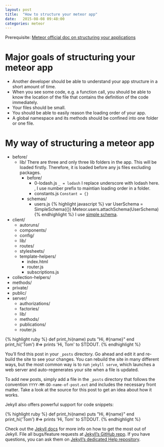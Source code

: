 ```yaml
---
layout: post
title:  "How to structure your meteor app"
date:   2015-08-08 09:48:00
categories: meteor
---
```


Prerequisite: [Meteor official doc on structuring your applications][doc]

# Major goals of structuring your meteor app
- Another developer should be able to understand your app structure in a
  short amount of time.
- When you see some code, e.g. a function call, you should be able to know the
  location of the file that contains the definition of the code immediately.
- Your files should be small.
- You should be able to easily reason the loading order of your app.
- A global namespace and its methods should be confined into one folder or one
  file.

# My way of structuring a meteor app
- before/
  - lib/
    There are three and only three lib folders in the app. This will be loaded
    firstly. Therefore, it is loaded before any js files excluding packages.
    - before/
      - 0-lodash.js
        ```_ = lodash```
        I replace underscore with lodash here. , I use number
        prefix to maintian loading order in a folder.
      - constants.js
        ```Constant = {}```
    - schemas/
      - users.js
        {% highlight javascript %}
        var UserSchema = SimpleSchema({})
        Meteor.users.attachSchema(UserSchema)
        {% endhighlight %}
        I use [simple schema][simple-schema].
- client/
  - autoruns/
  - components/
  - config/
  - lib/
  - routes/
  - stylesheets/
  - template-helpers/
    - index.html
    - router.js
    - subscriptions.js
- collection-helpers/
- methods/
- private/
- public/
- server/
  - authorizations/
  - factories/
  - lib/
  - methods/
  - publications/
  - router.js


{% highlight ruby %}
def print_hi(name)
  puts "Hi, #{name}"
end
print_hi('Tom')
#=> prints 'Hi, Tom' to STDOUT.
{% endhighlight %}

You’ll find this post in your `_posts` directory. Go ahead and edit it and re-build the site to see your changes. You can rebuild the site in many different ways, but the most common way is to run `jekyll serve`, which launches a web server and auto-regenerates your site when a file is updated.

To add new posts, simply add a file in the `_posts` directory that follows the convention `YYYY-MM-DD-name-of-post.ext` and includes the necessary front matter. Take a look at the source for this post to get an idea about how it works.

Jekyll also offers powerful support for code snippets:

{% highlight ruby %}
def print_hi(name)
  puts "Hi, #{name}"
end
print_hi('Tom')
#=> prints 'Hi, Tom' to STDOUT.
{% endhighlight %}

Check out the [Jekyll docs][jekyll] for more info on how to get the most out of Jekyll. File all bugs/feature requests at [Jekyll’s GitHub repo][jekyll-gh]. If you have questions, you can ask them on [Jekyll’s dedicated Help repository][jekyll-help].

[jekyll]:      http://jekyllrb.com
[jekyll-gh]:   https://github.com/jekyll/jekyll
[jekyll-help]: https://github.com/jekyll/jekyll-help

[doc]: [http://docs.meteor.com/#/full/structuringyourapp]
[simple-schema]: https://github.com/aldeed/meteor-simple-schema
